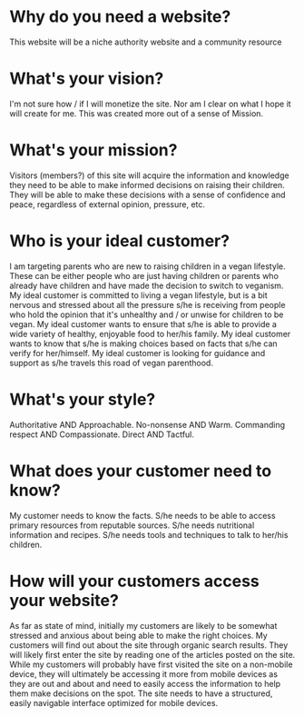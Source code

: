 # Why do you need a website?
This website will be a niche authority website and a community resource

# What's your vision?
I'm not sure how / if I will monetize the site.
Nor am I clear on what I hope it will create for me.
This was created more out of a sense of Mission.

# What's your mission?
Visitors (members?) of this site will acquire the information and knowledge
they need to be able to make informed decisions on raising their children.
They will be able to make these decisions with a sense of confidence and
peace, regardless of external opinion, pressure, etc.

# Who is your ideal customer?
I am targeting parents who are new to raising children in a vegan lifestyle.
These can be either people who are just having children or parents who
already have children and have made the decision to switch to veganism.
My ideal customer is committed to living a vegan lifestyle, but is a bit
nervous and stressed about all the pressure s/he is receiving from people
who hold the opinion that it's unhealthy and / or unwise for children to
be vegan.
My ideal customer wants to ensure that s/he is able to provide a wide
variety of healthy, enjoyable food to her/his family.
My ideal customer wants to know that s/he is making choices based on facts
that s/he can verify for her/himself.
My ideal customer is looking for guidance and support as s/he travels
this road of vegan parenthood.

# What's your style?
Authoritative AND Approachable.
No-nonsense AND Warm.
Commanding respect AND Compassionate.
Direct AND Tactful.

# What does your customer need to know?
My customer needs to know the facts.
S/he needs to be able to access primary resources from reputable sources.
S/he needs nutritional information and recipes.
S/he needs tools and techniques to talk to her/his children.

# How will your customers access your website?
As far as state of mind, initially my customers are likely to be somewhat
stressed and anxious about being able to make the right choices.
My customers will find out about the site through organic search results.
They will likely first enter the site by reading one of the articles
posted on the site.
While my customers will probably have first visited the site on a non-mobile
device, they will ultimately be accessing it more from mobile devices
as they are out and about and need to easily access the information to help
them make decisions on the spot.
The site needs to have a structured, easily navigable interface optimized for
mobile devices.
